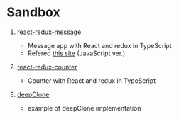 # Sandbox

1. [react-redux-message](./react-redux-message)
    - Message app with React and redux in TypeScript
    - Refered [this site](https://github.com/maechabin/redux-sample) (JavaScript ver.)

2. [react-redux-counter](./react-redux-counter)
    - Counter with React and redux in TypeScript

3. [deepClone](./deepClone)
    - example of deepClone implementation